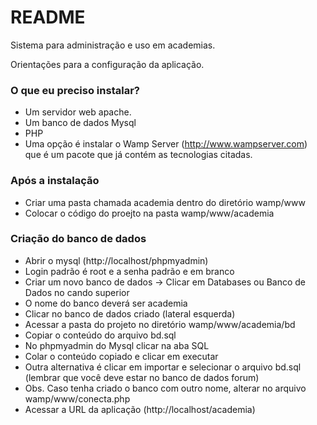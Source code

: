 # README #

Sistema para administração e uso em academias.

Orientações para a configuração da aplicação.

### O que eu preciso instalar? ###

* Um servidor web apache.
* Um banco de dados Mysql
* PHP
* Uma opção é instalar o Wamp Server (http://www.wampserver.com) que é um pacote que já contém as tecnologias citadas.

### Após a instalação ###

* Criar uma pasta chamada academia dentro do diretório wamp/www
* Colocar o código do proejto na pasta wamp/www/academia

### Criação do banco de dados ###

* Abrir o mysql (http://localhost/phpmyadmin)
* Login padrão é root e a senha padrão e em branco
* Criar um novo banco de dados -> Clicar em Databases ou Banco de Dados no cando superior
* O nome do banco deverá ser academia
* Clicar no banco de dados criado (lateral esquerda)
* Acessar a pasta do projeto no diretório wamp/www/academia/bd
* Copiar o conteúdo do arquivo bd.sql
* No phpmyadmin do Mysql clicar na aba SQL
* Colar o conteúdo copiado e clicar em executar
* Outra alternativa é clicar em importar e selecionar o arquivo bd.sql (lembrar que você deve estar no banco de dados forum)
* Obs. Caso tenha criado o banco com outro nome, alterar no arquivo wamp/www/conecta.php
* Acessar a URL da aplicação (http://localhost/academia)
